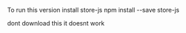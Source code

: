 To run this version install store-js
npm install --save store-js

dont download this it doesnt work
